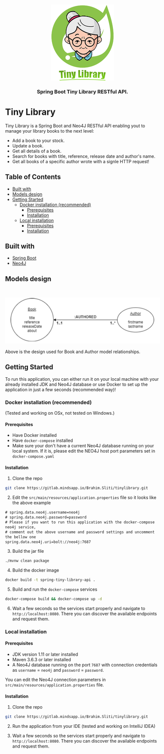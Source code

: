 <!-- PROJECT LOGO -->
<br />
<p align="center">
  <a href="https://gitlab.mindsapp.io/Brahim.Sliti/tinylibrary">
    <img src="tiny-library-logo.png" alt="Logo">
  </a>

  <h3 align="center">Spring Boot Tiny Library RESTful API.</h3>
</p>

# Tiny Library

Tiny Library is a Spring Boot and Neo4J RESTful API enabling yout to manage your library books to the next level:

* Add a book to your stock.
* Update a book.
* Get all details of a book.
* Search for books with title, reference, release date and author's name.
* Get all books of a specific author wrote with a signle HTTP request!

## Table of Contents

* [Built with](#built-with)
* [Models design](#models-design)
* [Getting Started](#getting-started)
  * [Docker installation (recommended)](#docker-installation-recommended)
    * [Prerequisites](#prerequisites)
    * [Installation](#installation)
  * [Local installation](#local-installation)
    * [Prerequisites](#prerequisites)
    * [Installation](#installation)

## Built with

* [Spring Boot](https://spring.io/projects/spring-boot)
* [Neo4J](https://neo4j.com/)

## Models design

<br/>
<p align="center">
  <img src="models-design.png" alt="Logo">
</p>

Above is the design used for Book and Author model relationships.

## Getting Started

To run this application, you can either run it on your local machine with your already installed JDK and Neo4J database or use Docker to set up the application in just a few seconds (recommended way)!

### Docker installation (recommended)

(Tested and working on OSx, not tested on Windows.)

#### Prerequisites 
* Have Docker installed
* Have `docker-compose` installed
* Make sure your don't have a current Neo4J database running on your local system. If it is, please edit the NEO4J host port parameters set in `docker-compose.yaml`

#### Installation

1. Clone the repo
```sh
git clone https://gitlab.mindsapp.io/Brahim.Sliti/tinylibrary.git
```

2. Edit the ``src/main/resources/application.properties`` file so it looks like the above example
```
# spring.data.neo4j.username=neo4j
# spring.data.neo4j.password=password
# Please if you want to run this application with the docker-compose neo4j service,
# comment out the above username and password settings and uncomment the bellow one
spring.data.neo4j.uri=bolt://neo4j:7687
```

3. Build the jar file
```sh
./mvnw clean package
```

4. Build the docker image
```sh
docker build -t spring-tiny-library-api .
```

5. Build and run the ``docker-compose`` services
```sh
docker-compose build && docker-compose up -d
```

6. Wait a few seconds so the services start properly and navigate to
``http://localhost:8080``.
There you can discover the available endpoints and request them.

### Local installation

#### Prerequisites

* JDK version 1.11 or later installed
* Maven 3.6.3 or later installed
* A Neo4J database running on the port ``7687`` with connection credentials as ``username`` = ``neo4j`` and ``password`` = ``password``.

You can edit the Neo4J connection parameters in ``src/main/resources/application.properties`` file.


#### Installation

1. Clone the repo
```sh
git clone https://gitlab.mindsapp.io/Brahim.Sliti/tinylibrary.git
```

2. Run the application from your IDE (tested and working on IntelliJ IDEA)

3. Wait a few seconds so the services start properly and navigate to
``http://localhost:8080``.
There you can discover the available endpoints and request them.